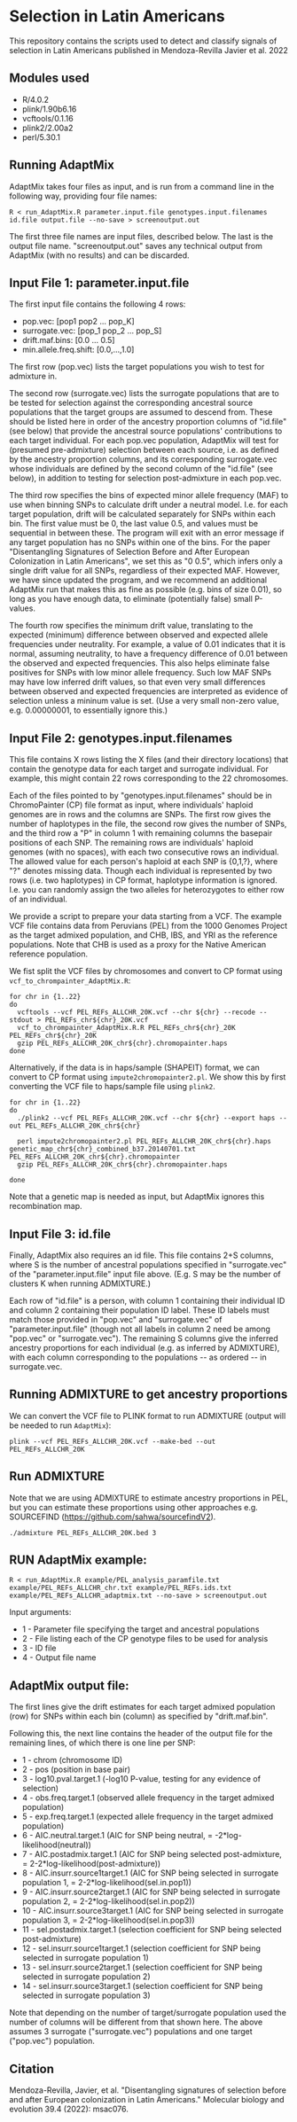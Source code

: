 # Selection in Latin Americans
This repository contains the scripts used to detect and classify signals of selection in Latin Americans published in Mendoza-Revilla Javier et al. 2022 

## Modules used
* R/4.0.2
* plink/1.90b6.16
* vcftools/0.1.16
* plink2/2.00a2
* perl/5.30.1

## Running AdaptMix

AdaptMix takes four files as input, and is run from a command line in the following way, providing four file names: 

```
R < run_AdaptMix.R parameter.input.file genotypes.input.filenames id.file output.file --no-save > screenoutput.out
```

The first three file names are input files, described below. The last is the output file name. "screenoutput.out" saves any technical output from AdaptMix (with no results) and can be discarded.

## Input File 1:  parameter.input.file

The first input file contains the following 4 rows:
* pop.vec: [pop1 pop2 ... pop_K]
* surrogate.vec: [pop_1 pop_2 ... pop_S]
* drift.maf.bins: [0.0 ... 0.5]
* min.allele.freq.shift: [0.0,...,1.0]

The first row (pop.vec) lists the target populations you wish to test for admixture in. 

The second row (surrogate.vec) lists the surrogate populations that are to be tested for selection against the corresponding ancestral source populations that the target groups are assumed to descend from. These should be listed here in order of the ancestry proportion columns of "id.file" (see below) that provide the ancestral source populations' contributions to each target individual. For each pop.vec population, AdaptMix will test for (presumed pre-admixture) selection between each source, i.e. as defined by the ancestry proportion columns, and its corresponding surrogate.vec whose individuals are defined by the second column of the "id.file" (see below), in addition to testing for selection post-admixture in each pop.vec.

The third row specifies the bins of expected minor allele frequency (MAF) to use when binning SNPs to calculate drift under a neutral model. I.e. for each target population, drift will be calculated separately for SNPs within each bin. The first value must be 0, the last value 0.5, and values must be sequential in between these. The program will exit with an error message if any target population has no SNPs within one of the bins. For the paper "Disentangling Signatures of Selection Before and After European Colonization in Latin Americans", we set this as "0 0.5", which infers only a single drift value for all SNPs, regardless of their expected MAF. However, we have since updated the program, and we recommend an additional AdaptMix run that makes this as fine as possible (e.g. bins of size 0.01), so long as you have enough data, to eliminate (potentially false) small P-values.

The fourth row specifies the minimum drift value, translating to the expected (minimum) difference between observed and expected allele frequencies under neutrality. For example, a value of 0.01 indicates that it is normal, assuming neutrality, to have a frequency difference of 0.01 between the observed and expected frequencies. This also helps eliminate false positives for SNPs with low minor allele frequency. Such low MAF SNPs may have low inferred drift values, so that even very small differences between observed and expected frequencies are interpreted as evidence of selection unless a mininum value is set. (Use a very small non-zero value, e.g. 0.00000001, to essentially ignore this.)

## Input File 2: genotypes.input.filenames

This file contains X rows listing the X files (and their directory locations) that contain the genotype data for each target and surrogate individual. For example, this might contain 22 rows corresponding to the 22 chromosomes. 

Each of the files pointed to by "genotypes.input.filenames" should be in ChromoPainter (CP) file format as input, where individuals' haploid genomes are in rows and the columns are SNPs. The first row gives the number of haplotypes in the file, the second row gives the number of SNPs, and the third row a "P" in column 1 with remaining columns the basepair positions of each SNP. The remaining rows are individuals' haploid genomes (with no spaces), with each two consecutive rows an individual. The allowed value for each person's haploid at each SNP is {0,1,?}, where "?" denotes missing data. Though each individual is represented by two rows (i.e. two haplotypes) in CP format, haplotype information is ignored. I.e. you can randomly assign the two alleles for heterozygotes to either row of an individual.

We provide a script to prepare your data starting from a VCF. The example VCF file contains data from Peruvians (PEL) from the 1000 Genomes Project as the target admixed population, and CHB, IBS, and YRI as the reference populations. Note that CHB is used as a proxy for the Native American reference population.

We fist split the VCF files by chromosomes and convert to CP format using `vcf_to_chrompainter_AdaptMix.R`:

```
for chr in {1..22}
do
  vcftools --vcf PEL_REFs_ALLCHR_20K.vcf --chr ${chr} --recode --stdout > PEL_REFs_chr${chr}_20K.vcf 
  vcf_to_chrompainter_AdaptMix.R.R PEL_REFs_chr${chr}_20K PEL_REFs_chr${chr}_20K
  gzip PEL_REFs_ALLCHR_20K_chr${chr}.chromopainter.haps
done
```

Alternatively, if the data is in haps/sample (SHAPEIT) format, we can convert to CP format using `impute2chromopainter2.pl`. We show this by first converting the VCF file to haps/sample file using `plink2`.

```
for chr in {1..22}
do
  ./plink2 --vcf PEL_REFs_ALLCHR_20K.vcf --chr ${chr} --export haps --out PEL_REFs_ALLCHR_20K_chr${chr}

  perl impute2chromopainter2.pl PEL_REFs_ALLCHR_20K_chr${chr}.haps genetic_map_chr${chr}_combined_b37.20140701.txt PEL_REFs_ALLCHR_20K_chr${chr}.chromopainter
  gzip PEL_REFs_ALLCHR_20K_chr${chr}.chromopainter.haps

done
```

Note that a genetic map is needed as input, but AdaptMix ignores this recombination map.

## Input File 3: id.file

Finally, AdaptMix also requires an id file. This file contains 2+S columns, where S is the number of ancestral populations specified in "surrogate.vec" of the "parameter.input.file" input file above. (E.g. S may be the number of clusters K when running ADMIXTURE.) 

Each row of "id.file" is a person, with column 1 containing their individual ID and column 2 containing their population ID label. These ID labels must match those provided in "pop.vec" and "surrogate.vec" of "parameter.input.file" (though not all labels in column 2 need be among "pop.vec" or "surrogate.vec"). The remaining S columns give the inferred ancestry proportions for each individual (e.g. as inferred by ADMIXTURE), with each column corresponding to the populations -- as ordered -- in surrogate.vec.

## Running ADMIXTURE to get ancestry proportions

We can convert the VCF file to PLINK format to run ADMIXTURE (output will be needed to run `AdaptMix`):

```
plink --vcf PEL_REFs_ALLCHR_20K.vcf --make-bed --out PEL_REFs_ALLCHR_20K
```

## Run ADMIXTURE 

Note that we are using ADMIXTURE to estimate ancestry proportions in PEL, but you can estimate these proportions using other approaches e.g. SOURCEFIND (https://github.com/sahwa/sourcefindV2).

```
./admixture PEL_REFs_ALLCHR_20K.bed 3
```

## RUN AdaptMix example:

```
R < run_AdaptMix.R example/PEL_analysis_paramfile.txt example/PEL_REFs_ALLCHR_chr.txt example/PEL_REFs.ids.txt example/PEL_REFs_ALLCHR_adaptmix.txt --no-save > screenoutput.out
```

Input arguments:
* 1 - Parameter file specifying the target and ancestral populations
* 2 - File listing each of the CP genotype files to be used for analysis
* 3 - ID file
* 4 - Output file name

## AdaptMix output file:

The first lines give the drift estimates for each target admixed population (row) for SNPs within each bin (column) as specified by "drift.maf.bin".

Following this, the next line contains the header of the output file for the remaining lines, of which there is one line per SNP:

* 1 - chrom (chromosome ID)
* 2 - pos (position in base pair)
* 3 - log10.pval.target.1 (-log10 P-value, testing for any evidence of selection)
* 4 - obs.freq.target.1 (observed allele frequency in the target admixed population)
* 5 - exp.freq.target.1 (expected allele frequency in the target admixed population)
* 6 - AIC.neutral.target.1 (AIC for SNP being neutral, = -2*log-likelihood(neutral))
* 7 - AIC.postadmix.target.1 (AIC for SNP being selected post-admixture, = 2-2*log-likelihood(post-admixture))
* 8 - AIC.insurr.source1target.1 (AIC for SNP being selected in surrogate population 1, = 2-2*log-likelihood(sel.in.pop1))
* 9 - AIC.insurr.source2target.1 (AIC for SNP being selected in surrogate population 2, = 2-2*log-likelihood(sel.in.pop2))
* 10 - AIC.insurr.source3target.1 (AIC for SNP being selected in surrogate population 3, = 2-2*log-likelihood(sel.in.pop3))
* 11 - sel.postadmix.target.1 (selection coefficient for SNP being selected post-admixture)
* 12 - sel.insurr.source1target.1 (selection coefficient for SNP being selected in surrogate population 1)
* 13 - sel.insurr.source2target.1 (selection coefficient for SNP being selected in surrogate population 2)
* 14 - sel.insurr.source3target.1 (selection coefficient for SNP being selected in surrogate population 3)

Note that depending on the number of target/surrogate population used the number of columns will be different from that shown here. The above assumes 3 surrogate ("surrogate.vec") populations and one target ("pop.vec") population. 

## Citation
Mendoza-Revilla, Javier, et al. "Disentangling signatures of selection before and after European colonization in Latin Americans." Molecular biology and evolution 39.4 (2022): msac076.
